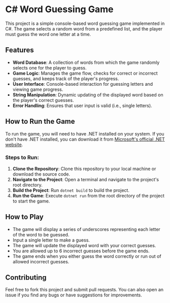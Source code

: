 # C# Word Guessing Game

This project is a simple console-based word guessing game implemented in C#. The game selects a random word from a predefined list, and the player must guess the word one letter at a time.

## Features

- **Word Database**: A collection of words from which the game randomly selects one for the player to guess.
- **Game Logic**: Manages the game flow, checks for correct or incorrect guesses, and keeps track of the player's progress.
- **User Interface**: Console-based interaction for guessing letters and viewing game progress.
- **String Manipulation**: Dynamic updating of the displayed word based on the player's correct guesses.
- **Error Handling**: Ensures that user input is valid (i.e., single letters).

## How to Run the Game

To run the game, you will need to have .NET installed on your system. If you don't have .NET installed, you can download it from [Microsoft's official .NET website](https://dotnet.microsoft.com/download).

### Steps to Run:

1. **Clone the Repository**: Clone this repository to your local machine or download the source code.
2. **Navigate to the Project**: Open a terminal and navigate to the project's root directory.
3. **Build the Project**: Run `dotnet build` to build the project.
4. **Run the Game**: Execute `dotnet run` from the root directory of the project to start the game.

## How to Play

- The game will display a series of underscores representing each letter of the word to be guessed.
- Input a single letter to make a guess.
- The game will update the displayed word with your correct guesses.
- You are allowed up to 6 incorrect guesses before the game ends.
- The game ends when you either guess the word correctly or run out of allowed incorrect guesses.

## Contributing

Feel free to fork this project and submit pull requests. You can also open an issue if you find any bugs or have suggestions for improvements.



